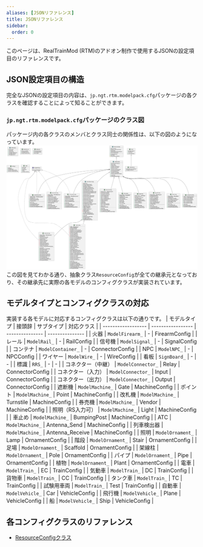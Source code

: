 ```yaml
---
aliases: [JSONリファレンス]
title: JSONリファレンス
sidebar: 
  order: 0
---
```

このページは、RealTrainMod (RTM)のアドオン制作で使用するJSONの設定項目のリファレンスです。

## JSON設定項目の構造
完全なJSONの設定項目の内容は、`jp.ngt.rtm.modelpack.cfg`パッケージの各クラスを確認することによって知ることができます。
### `jp.ngt.rtm.modelpack.cfg`パッケージのクラス図
パッケージ内の各クラスのメンバとクラス同士の関係性は、以下の図のようになっています。
![](../../../../../images/diagram/config-classes.svg)
この図を見てわかる通り、抽象クラス`ResourceConfig`が全ての継承元となっており、その継承先に実際の各モデルのコンフィグクラスが実装されています。
## モデルタイプとコンフィグクラスの対応
実装する各モデルに対応するコンフィグクラスは以下の通りです。
| モデルタイプ       | 接頭辞            | サブタイプ      | 対応クラス      |
| ------------------ | ----------------- | --------------- | --------------- |
| 火器               | `ModelFirearm_`   | -               | FirearmConfig   |
| レール             | `ModelRail_`      | -               | RailConfig      |
| 信号機             | `ModelSignal_`    | -               | SignalConfig    |
| コンテナ           | `ModelContainer_` | -               | ConnectorConfig |
| NPC                | `ModelNPC_`       | -               | NPCConfig       |
| ワイヤー           | `ModelWire_`      | -               | WireConfig      |
| 看板               | `SignBoard_`      | -               | -               |
| 標識               | `RRS_`            | -               | -               |
| コネクター（中継） | `ModelConnector_` | Relay           | ConnectorConfig |
| コネクター（入力） | `ModelConnector_` | Input           | ConnectorConfig |
| コネクター（出力） | `ModelConnector_` | Output          | ConnectorConfig |
| 遮断機             | `ModelMachine_`   | Gate            | MachineConfig   |
| ポイント           | `ModelMachine_`   | Point           | MachineConfig   |
| 改札機             | `ModelMachine_`   | Turnstile       | MachineConfig   |
| 券売機             | `ModelMachine_`   | Vendor          | MachineConfig   |
| 照明（RS入力可）   | `ModelMachine_`   | Light           | MachineConfig   |
| 車止め             | `ModelMachine_`   | BumpingPost     | MachineConfig   |
| ATC                | `ModelMachine_`   | Antenna_Send    | MachineConfig   |
| 列車検出器         | `ModelMachine_`   | Antenna_Receive | MachineConfig   |
| 照明               | `ModelOrnament_`  | Lamp            | OrnamentConfig  |
| 階段               | `ModelOrnament_`  | Stair           | OrnamentConfig  |
| 足場               | `ModelOrnament_`  | Scaffold        | OrnamentConfig  |
| 架線柱             | `ModelOrnament_`  | Pole            | OrnamentConfig  |
| パイプ             | `ModelOrnament_`  | Pipe            | OrnamentConfig  |
| 植物               | `ModelOrnament_`  | Plant           | OrnamentConfig  |
| 電車               | `ModelTrain_`     | EC              | TrainConfig     |
| 気動車             | `ModelTrain_`     | DC              | TrainConfig     |
| 貨物車             | `ModelTrain_`     | CC              | TrainConfig     |
| タンク車           | `ModelTrain_`     | TC              | TrainConfig     |
| 試験用車両         | `ModelTrain_`     | Test            | TrainConfig     |
| 自動車             | `ModelVehicle_`   | Car             | VehicleConfig   |
| 飛行機             | `ModelVehicle_`   | Plane           | VehicleConfig   |
| 船                 | `ModelVehicle_`   | Ship            | VehicleConfig   |
## 各コンフィグクラスのリファレンス
- [ResourceConfigクラス](../resource-config)